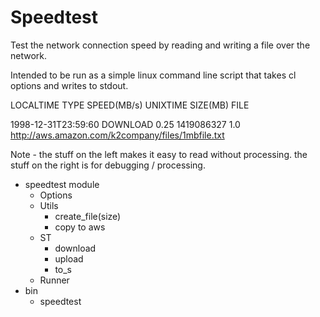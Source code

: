 # Speedtest

Test the network connection speed by reading and writing a file over the network.

Intended to be run as a simple linux command line script that takes cl options and writes to stdout.

LOCALTIME TYPE SPEED(MB/s)  UNIXTIME SIZE(MB) FILE

1998-12-31T23:59:60 DOWNLOAD 0.25 1419086327 1.0 http://aws.amazon.com/k2company/files/1mbfile.txt

Note - the stuff on the left makes it easy to read without processing. the stuff on the right is for debugging / processing.



* speedtest module
    * Options
    * Utils
        * create_file(size)
        * copy to aws
    * ST
        * download
        * upload
        * to_s
    * Runner
* bin
    * speedtest